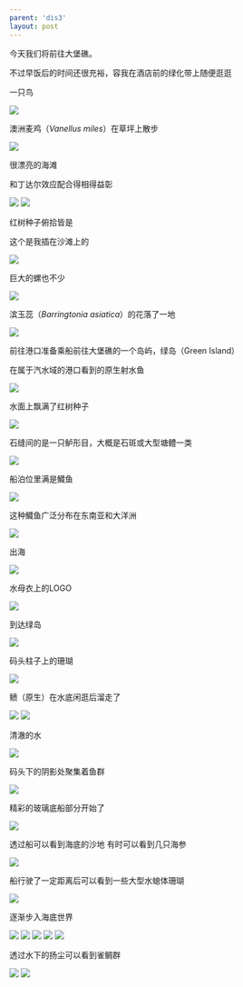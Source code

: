 ```yaml
---
parent: 'dis3'
layout: post
---
```

今天我们将前往大堡礁。

不过早饭后的时间还很充裕，容我在酒店前的绿化带上随便逛逛

一只鸟

<img class='disc' src='https://lykoseremos.github.io/gmalb-01/dis3/153.jpg'>

澳洲麦鸡（<i>Vanellus miles</i>）在草坪上散步

<img class='disc' src='https://lykoseremos.github.io/gmalb-01/dis3/154.jpg'>

很漂亮的海滩

和丁达尔效应配合得相得益彰

<img class='disc' src='https://lykoseremos.github.io/gmalb-01/dis3/155.jpg'>

<img class='disc' src='https://lykoseremos.github.io/gmalb-01/dis3/157.jpg'>

红树种子俯拾皆是

这个是我插在沙滩上的

<img class='disc' src='https://lykoseremos.github.io/gmalb-01/dis3/156.jpg'>

巨大的螺也不少

<img class='disc' src='https://lykoseremos.github.io/gmalb-01/dis3/155527tgoyjtl8air6oy60.jpg'>

滨玉蕊（<i>Barringtonia asiatica</i>）的花落了一地

<img class='disc' src='https://lykoseremos.github.io/gmalb-01/dis3/158.jpg'>

前往港口准备乘船前往大堡礁的一个岛屿，绿岛（Green Island）


在属于汽水域的港口看到的原生射水鱼

<img class='disc' src='https://lykoseremos.github.io/gmalb-01/dis3/159.jpg'>

水面上飘满了红树种子

<img class='disc' src='https://lykoseremos.github.io/gmalb-01/dis3/160.jpg'>

石缝间的是一只鲈形目，大概是石斑或大型塘鳢一类

<img class='disc' src='https://lykoseremos.github.io/gmalb-01/dis3/161.jpg'>

船泊位里满是鱵鱼

<img class='disc' src='https://lykoseremos.github.io/gmalb-01/dis3/162.jpg'>

这种鱵鱼广泛分布在东南亚和大洋洲

<img class='disc' src='https://lykoseremos.github.io/gmalb-01/dis3/163.jpg'>

出海

<img class='disc' src='https://lykoseremos.github.io/gmalb-01/dis3/164.jpg'>

水母衣上的LOGO

<img class='disc' src='https://lykoseremos.github.io/gmalb-01/dis3/165.jpg'>

到达绿岛

<img class='disc' src='https://lykoseremos.github.io/gmalb-01/dis3/166.jpg'>

码头柱子上的珊瑚

<img class='disc' src='https://lykoseremos.github.io/gmalb-01/dis3/167.jpg'>

鲼（原生）在水底闲逛后溜走了

<img class='disc' src='https://lykoseremos.github.io/gmalb-01/dis3/168.jpg'>

<img class='disc' src='https://lykoseremos.github.io/gmalb-01/dis3/169.jpg'>

清澈的水

<img class='disc' src='https://lykoseremos.github.io/gmalb-01/dis3/170.jpg'>

码头下的阴影处聚集着鱼群

<img class='disc' src='https://lykoseremos.github.io/gmalb-01/dis3/171.jpg'>

精彩的玻璃底船部分开始了

<img class='disc' src='https://lykoseremos.github.io/gmalb-01/dis3/172.jpg'>

透过船可以看到海底的沙地 有时可以看到几只海参

<img class='disc' src='https://lykoseremos.github.io/gmalb-01/dis3/173.jpg'>

船行驶了一定距离后可以看到一些大型水螅体珊瑚

<img class='disc' src='https://lykoseremos.github.io/gmalb-01/dis3/174.jpg'>

逐渐步入海底世界

<img class='disc' src='https://lykoseremos.github.io/gmalb-01/dis3/175.jpg'>

<img class='disc' src='https://lykoseremos.github.io/gmalb-01/dis3/176.jpg'>

<img class='disc' src='https://lykoseremos.github.io/gmalb-01/dis3/177.jpg'>

<img class='disc' src='https://lykoseremos.github.io/gmalb-01/dis3/178.jpg'>

<img class='disc' src='https://lykoseremos.github.io/gmalb-01/dis3/179.jpg'>

透过水下的扬尘可以看到雀鲷群

<img class='disc' src='https://lykoseremos.github.io/gmalb-01/dis3/180.jpg'>

<img class='disc' src='https://lykoseremos.github.io/gmalb-01/dis3/181.jpg'>
